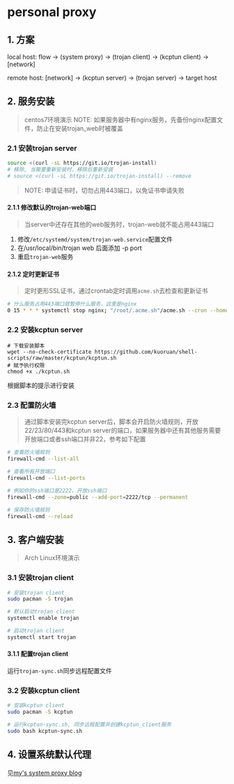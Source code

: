 # personal proxy

## 1. 方案

local host: flow -> (system proxy) -> (trojan client) -> (kcptun client) -> [network]

remote host: [network] -> (kcptun server) -> (trojan server) -> target host

## 2. 服务安装

> centos7环境演示
> NOTE: 如果服务器中有nginx服务，先备份nginx配置文件，防止在安装trojan_web时被覆盖

### 2.1 安装trojan server

```bash
source <(curl -sL https://git.io/trojan-install)
# 移除, 当需要重新安装时，移除后重新安装
# source <(curl -sL https://git.io/trojan-install) --remove
```

> NOTE: 申请证书时，切勿占用443端口，以免证书申请失败

#### 2.1.1 修改默认的trojan-web端口

> 当server中还存在其他的web服务时，trojan-web就不能占用443端口

1. 修改`/etc/systemd/system/trojan-web.service`配置文件
2. 在/usr/local/bin/trojan web 后面添加 -p port
3. 重启`trojan-web`服务

#### 2.1.2 定时更新证书

> 定时更形SSL证书，通过crontab定时调用`acme.sh`去检查和更新证书

```bash
# 什么服务占用443端口就暂停什么服务，这里是nginx
0 15 * * * systemctl stop nginx; "/root/.acme.sh"/acme.sh --cron --home "/root/.acme.sh" > /dev/null; systemctl start nginx
```

### 2.2 安装kcptun server

```shell
# 下载安装脚本
wget --no-check-certificate https://github.com/kuoruan/shell-scripts/raw/master/kcptun/kcptun.sh
# 赋予执行权限
chmod +x ./kcptun.sh
```

根据脚本的提示进行安装

### 2.3 配置防火墙

> 通过脚本安装完kcptun server后，脚本会开启防火墙规则，开放22/23/80/443和kcptun server的端口，如果服务器中还有其他服务需要开放端口或者ssh端口并非22，参考如下配置

```bash
# 查看防火墙规则
firewall-cmd --list-all

# 查看所有开放端口
firewall-cmd --list-ports

# 例如你的ssh端口是2222，开放ssh端口
firewall-cmd --zone=public --add-port=2222/tcp --permanent

# 保存防火墙规则
firewall-cmd --reload
```

## 3. 客户端安装

> Arch Linux环境演示

### 3.1 安装trojan client

```bash
# 安装trojan client
sudo pacman -S trojan

# 默认启动trojan client
systemctl enable trojan

# 启动trojan client
systemctl start trojan
```

#### 3.1.1 配置trojan client

运行`trojan-sync.sh`同步远程配置文件

### 3.2 安装kcptun client

```bash
# 安装kcptun client
sudo pacman -S kcptun

# 运行kcptun-sync.sh, 同步远程配置并创建kcptun_client服务
sudo bash kcptun-sync.sh
```

## 4. 设置系统默认代理

见[my's system proxy blog](https://byt0723.xyz/20230314/archlinux-system-proxy/)

